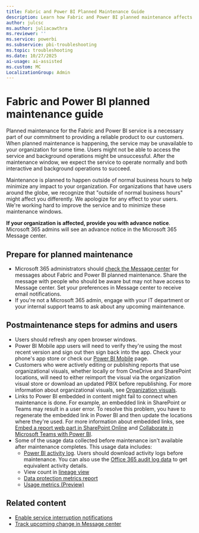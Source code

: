 ```yaml
---
title: Fabric and Power BI Planned Maintenance Guide
description: Learn how Fabric and Power BI planned maintenance affects your organization. Find out what admins should do before, during, and after maintenance windows to minimize impact.
author: julcsc
ms.author: juliacawthra
ms.reviewer: ''
ms.service: powerbi
ms.subservice: pbi-troubleshooting
ms.topic: troubleshooting
ms.date: 10/27/2025
ai-usage: ai-assisted
ms.custom: MC
LocalizationGroup: Admin
---
```


# Fabric and Power BI planned maintenance guide

Planned maintenance for the Fabric and Power BI service is a necessary part of our commitment to providing a reliable product to our customers. When planned maintenance is happening, the service may be unavailable to your organization for some time. Users might not be able to access the service and background operations might be unsuccessful. After the maintenance window, we expect the service to operate normally and both interactive and background operations to succeed.

Maintenance is planned to happen outside of normal business hours to help minimize any impact to your organization. For organizations that have users around the globe, we recognize that "outside of normal business hours" might affect you differently. We apologize for any effect to your users. We're working hard to improve the service and to minimize these maintenance windows.

**If your organization is affected, provide you with advance notice**. Microsoft 365 admins will see an advance notice in the Microsoft 365 Message center.

## Prepare for planned maintenance

- Microsoft 365 administrators should [check the Message center](https://admin.microsoft.com/Adminportal/Home#/MessageCenter) for messages about Fabric and Power BI planned maintenance. Share the message with people who should be aware but may not have access to Message center. Set your preferences in Message center to receive email notifications.
- If you're not a Microsoft 365 admin, engage with your IT department or your internal support teams to ask about any upcoming maintenance.

## Postmaintenance steps for admins and users

- Users should refresh any open browser windows.
- Power BI Mobile app users will need to verify they're using the most recent version and sign out then sign back into the app. Check your phone's app store or check our [Power BI Mobile](https://powerbi.microsoft.com/mobile/) page.
- Customers who were actively editing or publishing reports that use organizational visuals, whether locally or from OneDrive and SharePoint locations, will need to either reimport the visual via the organization visual store or download an updated PBIX before republishing. For more information about organizational visuals, see  [Organization visuals](../admin/organizational-visuals.md).
- Links to Power BI embedded in content might fail to connect when maintenance is done. For example, an embedded link in SharePoint or Teams may result in a user error. To resolve this problem, you have to regenerate the embedded link in Power BI and then update the locations where they're used. For more information about embedded links, see [Embed a report web part in SharePoint Online](../collaborate-share/service-embed-report-spo.md) and [Collaborate in Microsoft Teams with Power BI](../collaborate-share/service-collaborate-microsoft-teams.md).
- Some of the usage data collected before maintenance isn't available after maintenance completes. This usage data includes:
  - [Power BI activity log](../admin/service-admin-auditing.md#use-the-activity-log). Users should download activity logs before maintenance. You can also use the [Office 365 audit log data](../admin/service-admin-auditing.md#access-your-audit-logs) to get equivalent activity details.
  - View count in [lineage view](../collaborate-share/service-data-lineage.md#explore-lineage-view)
  - [Data protection metrics report](/fabric/governance/use-microsoft-purview-hub)
  - [Usage metrics (Preview)](../collaborate-share/service-modern-usage-metrics.md)

## Related content

- [Enable service interruption notifications](service-interruption-notifications.md)
- [Track upcoming change in Message center](/microsoft-365/admin/manage/message-center)
